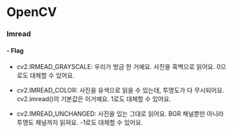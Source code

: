 # OpenCV

### Imread 

#### - Flag

- cv2.IRMEAD_GRAYSCALE: 우리가 방금 한 거예요. 사진을 흑백으로 읽어요. 0으로도 대체할 수 있어요.

- cv2.IMREAD_COLOR: 사진을 유색으로 읽을 수 있는데, 투명도가 다 무시되어요. cv2.imread()의 기본값은 이거예요. 1로도 대체할 수 있어요.

- cv2.IMREAD_UNCHANGED: 사진을 있는 그대로 읽어요. BGR 채널뿐만 아니라 투명도 채널까지 읽혀요. -1로도 대체할 수 있어요.